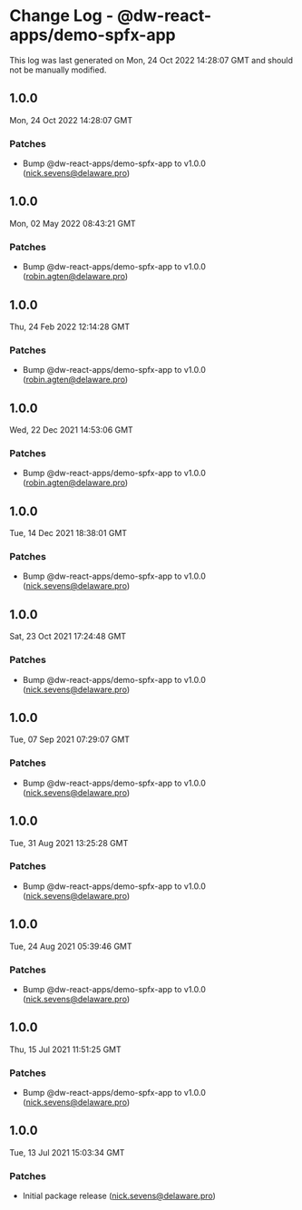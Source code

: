 # Change Log - @dw-react-apps/demo-spfx-app

This log was last generated on Mon, 24 Oct 2022 14:28:07 GMT and should not be manually modified.

<!-- Start content -->

## 1.0.0

Mon, 24 Oct 2022 14:28:07 GMT

### Patches

- Bump @dw-react-apps/demo-spfx-app to v1.0.0 (nick.sevens@delaware.pro)

## 1.0.0

Mon, 02 May 2022 08:43:21 GMT

### Patches

- Bump @dw-react-apps/demo-spfx-app to v1.0.0 (robin.agten@delaware.pro)

## 1.0.0

Thu, 24 Feb 2022 12:14:28 GMT

### Patches

- Bump @dw-react-apps/demo-spfx-app to v1.0.0 (robin.agten@delaware.pro)

## 1.0.0

Wed, 22 Dec 2021 14:53:06 GMT

### Patches

- Bump @dw-react-apps/demo-spfx-app to v1.0.0 (robin.agten@delaware.pro)

## 1.0.0

Tue, 14 Dec 2021 18:38:01 GMT

### Patches

- Bump @dw-react-apps/demo-spfx-app to v1.0.0 (nick.sevens@delaware.pro)

## 1.0.0

Sat, 23 Oct 2021 17:24:48 GMT

### Patches

- Bump @dw-react-apps/demo-spfx-app to v1.0.0 (nick.sevens@delaware.pro)

## 1.0.0

Tue, 07 Sep 2021 07:29:07 GMT

### Patches

- Bump @dw-react-apps/demo-spfx-app to v1.0.0 (nick.sevens@delaware.pro)

## 1.0.0

Tue, 31 Aug 2021 13:25:28 GMT

### Patches

- Bump @dw-react-apps/demo-spfx-app to v1.0.0 (nick.sevens@delaware.pro)

## 1.0.0

Tue, 24 Aug 2021 05:39:46 GMT

### Patches

- Bump @dw-react-apps/demo-spfx-app to v1.0.0 (nick.sevens@delaware.pro)

## 1.0.0

Thu, 15 Jul 2021 11:51:25 GMT

### Patches

- Bump @dw-react-apps/demo-spfx-app to v1.0.0 (nick.sevens@delaware.pro)

## 1.0.0

Tue, 13 Jul 2021 15:03:34 GMT

### Patches

- Initial package release (nick.sevens@delaware.pro)
